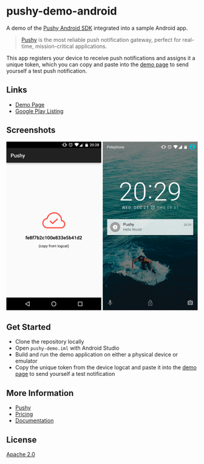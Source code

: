 # pushy-demo-android

A demo of the [Pushy Android SDK](https://pushy.me/docs/android/get-sdk) integrated into a sample Android app.

> [Pushy](https://pushy.me/) is the most reliable push notification gateway, perfect for real-time, mission-critical applications.

This app registers your device to receive push notifications and assigns it a unique token, which you can copy and paste into the [demo page](https://pushy.me/docs/resources/demo) to send yourself a test push notification.

## Links

* [Demo Page](https://pushy.me/docs/resources/demo)
* [Google Play Listing](https://play.google.com/store/apps/details?id=me.pushy.example)

## Screenshots

<img src="screenshots/1.png" width="250"> <img src="screenshots/2.png" width="250">

## Get Started

* Clone the repository locally
* Open `pushy-demo.iml` with Android Studio
* Build and run the demo application on either a physical device or emulator
* Copy the unique token from the device logcat and paste it into the [demo page](https://pushy.me/docs/resources/demo) to send yourself a test notification

## More Information

* [Pushy](https://pushy.me/)
* [Pricing](https://pushy.me/pricing)
* [Documentation](https://pushy.me/docs)

## License

[Apache 2.0](LICENSE)
